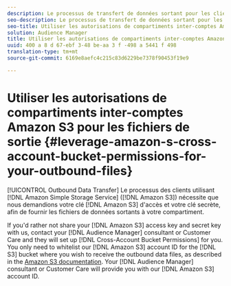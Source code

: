 ```yaml
---
description: Le processus de transfert de données sortant pour les clients qui utilisent Amazon Simple Storage Service (Amazon S 3) exige que nous demandions votre clé d'accès Amazon S 3 et votre clé secrète, afin de fournir les fichiers de données sortants à votre compartiment.
seo-description: Le processus de transfert de données sortant pour les clients qui utilisent Amazon Simple Storage Service (Amazon S 3) exige que nous demandions votre clé d'accès Amazon S 3 et votre clé secrète, afin de fournir les fichiers de données sortants à votre compartiment.
seo-title: Utiliser les autorisations de compartiments inter-comptes Amazon S3 pour les fichiers de sortie
solution: Audience Manager
title: Utiliser les autorisations de compartiments inter-comptes Amazon S3 pour les fichiers de sortie
uuid: 400 a 8 d 67-ebf 3-48 be-aa 3 f -498 a 5441 f 498
translation-type: tm+mt
source-git-commit: 6169e8aefc4c215c83d6229be7378f90453f19e9

---
```



# Utiliser les autorisations de compartiments inter-comptes Amazon S3 pour les fichiers de sortie {#leverage-amazon-s-cross-account-bucket-permissions-for-your-outbound-files}

[!UICONTROL Outbound Data Transfer] Le processus des clients utilisant [!DNL Amazon Simple Storage Service] ([!DNL Amazon S3]) nécessite que nous demandions votre clé [!DNL Amazon S3] d&#39;accès et votre clé secrète, afin de fournir les fichiers de données sortants à votre compartiment.

If you&#39;d rather not share your [!DNL Amazon S3] access key and secret key with us, contact your [!DNL Audience Manager] consultant or Customer Care and they will set up [!DNL Cross-Account Bucket Permissions] for you. You only need to whitelist our [!DNL Amazon S3] account ID for the [!DNL S3] bucket where you wish to receive the outbound data files, as described in the [Amazon S3 documentation](https://docs.aws.amazon.com/AmazonS3/latest/dev/example-walkthroughs-managing-access-example2.html). Your [!DNL Audience Manager] consultant or Customer Care will provide you with our [!DNL Amazon S3] account ID.